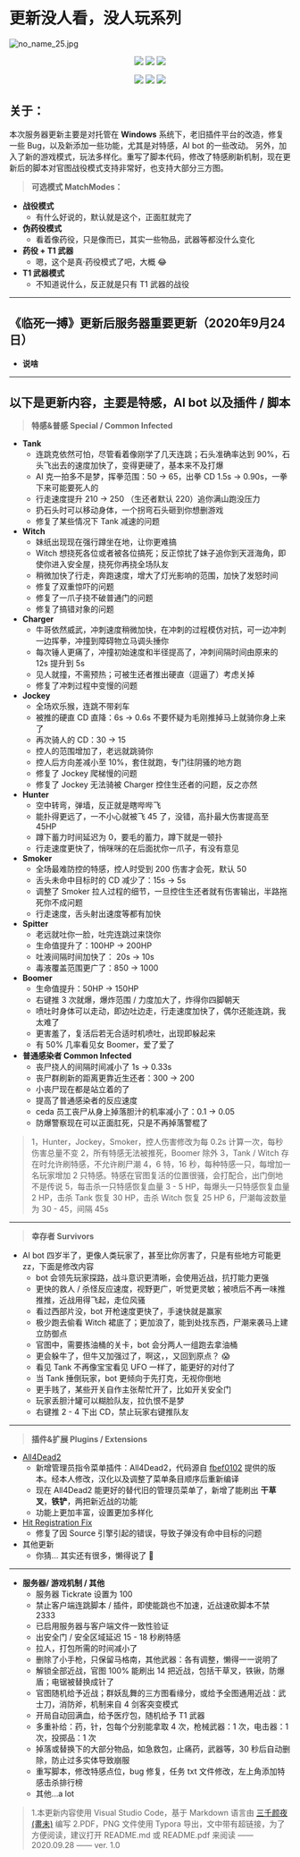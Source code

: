 # **更新没人看，没人玩系列**
![no_name_25.jpg](https://i.loli.net/2020/10/09/vI2XcxApdLlCSZq.jpg)
<p align="center">
<img src="https://img.shields.io/badge/Linux%2FmacOS-error-lightgrey"/>  <img src="https://img.shields.io/badge/Windows-passing-brightgreen"/>  <img src="https://img.shields.io/badge/Version-%20v1.0-blue"/>
<p align="center">
<img src="https://img.shields.io/badge/ %E4%B8%89%E6%96%B9%E5%9B%BE-%E7%9C%9F%E5%A5%BD%E7%8E%A9-green?logo=appveyor&style=for-the-badge"/>  <img src="https://img.shields.io/badge/%E5%B0%B8%E6%BD%AE-%E9%80%92%E8%8D%AF-orange?logo=appveyor&style=for-the-badge"/>  <img src="https://img.shields.io/badge/%E7%8E%A9%E6%B1%82%E7%94%9F-%E4%B8%8D%E5%AD%98%E5%9C%A8%E7%9A%84-blueviolet?logo=appveyor&style=for-the-badge"/>

## **关于：**
本次服务器更新主要是对托管在 **Windows** 系统下，老旧插件平台的改造，修复一些 Bug，以及新添加一些功能，尤其是对特感，AI bot 的一些改动。
另外，加入了新的游戏模式，玩法多样化。重写了脚本代码，修改了特感刷新机制，现在更新后的脚本对官图战役模式支持非常好，也支持大部分三方图。
> **可选模式 MatchModes：**
* **战役模式**
  * 有什么好说的，默认就是这个，正面肛就完了
* **伪药役模式**
  * 看着像药役，只是像而已，其实一些物品，武器等都没什么变化
* **药役 + T1 武器**
  * 嗯，这个是真·药役模式了吧，大概 😂
* **T1 武器模式**
  * 不知道说什么，反正就是只有 T1 武器的战役
---
## **《临死一搏》更新后服务器重要更新（2020年9月24日）**
* **说啥**
---
## **以下是更新内容，主要是特感，AI bot 以及插件 / 脚本**

> **特感&普感 Special / Common Infected**
>
* **Tank**
   * 连跳克依然可怕，尽管看着像刚学了几天连跳；石头准确率达到 90%，石头飞出去的速度加快了，变得更硬了，基本来不及打爆
   * AI 克一拍多不是梦，挥拳范围：50 → 65，出拳 CD 1.5s → 0.90s，一拳下来可能要死人的
   * 行走速度提升 210 → 250 （生还者默认 220）追你满山跑没压力
   * 扔石头时可以移动身体，一个拐弯石头砸到你想删游戏
   * 修复了某些情况下 Tank 减速的问题
* **Witch**
   * 妹纸出现现在强行蹲坐在地，让你更难搞
   * Witch 想挠死各位或者被各位搞死；反正惊扰了妹子追你到天涯海角，即使你进入安全屋，挠死你再挠全场队友
   * 稍微加快了行走，奔跑速度，增大了灯光影响的范围，加快了发怒时间
   * 修复了双重惊吓的问题
   * 修复了一爪子挠不破普通门的问题
   * 修复了搞错对象的问题
* **Charger**
   * 牛哥依然威武，冲刺速度稍微加快，在冲刺的过程模仿对抗，可一边冲刺一边挥拳，冲撞到障碍物立马调头捶你
   * 每次锤人更痛了，冲撞初始速度和半径提高了，冲刺间隔时间由原来的 12s 提升到 5s
   * 见人就撞，不需预热；可被生还者推出硬直（逗逼了）考虑关掉
   * 修复了冲刺过程中变慢的问题
* **Jockey**
   * 全场欢乐猴，连跳不带刹车
   * 被推的硬直 CD 直降：6s → 0.6s 不要怀疑为毛刚推掉马上就骑你身上来了
   * 再次骑人的 CD：30 → 15
   * 控人的范围增加了，老远就跳骑你
   * 控人后方向差减小至 10%，套住就跑，专门往阴骚的地方跑
   * 修复了 Jockey 爬梯慢的问题
   * 修复了 Jockey 无法骑被 Charger 控住生还者的问题，反之亦然
* **Hunter**
  * 空中转弯，弹墙，反正就是瞎哔哔飞
  * 能扑得更远了，一不小心就被飞 45 了，没错，高扑最大伤害提高至 45HP
  * 蹲下蓄力时间延迟为 0，要毛的蓄力，蹲下就是一顿扑
  * 行走速度更快了，悄咪咪的在后面扰你一爪子，有没有意见
* **Smoker**
  * 全场最难防控的特感，控人时受到 200 伤害才会死，默认 50
  * 舌头未命中目标时的 CD 减少了：15s → 5s
  * 调整了 Smoker 拉人过程的细节，一旦控住生还者就有伤害输出，半路拖死你不成问题
  * 行走速度，舌头射出速度等都有加快
* **Spitter**
  * 老远就吐你一脸，吐完连跳过来饶你
  * 生命值提升了：100HP → 200HP
  * 吐液间隔时间加快了： 20s → 10s
  * 毒液覆盖范围更广了：850 → 1000
* **Boomer**
  * 生命值提升：50HP → 150HP
  * 右键推 3 次就爆，爆炸范围 / 力度加大了，炸得你四脚朝天
  * 喷吐时身体可以走动，即边吐边走，行走速度加快了，偶尔还能连跳，我太难了
  * 更害羞了，复活后若无合适时机喷吐，出现即躲起来
  * 有 50% 几率看见女 Boomer，爱了爱了
* **普通感染者 Common Infected**
  * 丧尸挠人的间隔时间减小了 1s → 0.33s
  * 丧尸群刷新的距离更靠近生还者：300 → 200
  * 小丧尸现在都是站立着的了
  * 提高了普通感染者的反应速度
  * ceda 员工丧尸从身上掉落胆汁的机率减小了：0.1 → 0.05
  * 防爆警察现在可以正面肛死，只是不再掉落警棍了
>1，Hunter，Jockey，Smoker，控人伤害修改为每 0.2s 计算一次，每秒伤害总量不变
>2，所有特感无法被推死，Boomer 除外
>3，Tank / Witch 存在时允许刷特感，不允许刷尸潮
>4，6 特，16 秒，每种特感一只，每增加一名玩家增加 2 只特感。特感在官图复活的位置很骚，会打配合，出门倒地不是传说
>5，每击杀一只特感恢复血量 3 - 5 HP，每爆头一只特感恢复血量 2 HP，击杀 Tank 恢复 30 HP，击杀 Witch 恢复 25 HP
>6，尸潮每波数量为 30 - 45，间隔 45s
---
> **幸存者 Survivors**
  * AI bot 四岁半了，更像人类玩家了，甚至比你厉害了，只是有些地方可能更 zz，下面是修改内容
    * bot 会领先玩家探路，战斗意识更清晰，会使用近战，抗打能力更强
    * 更快的救人 / 杀怪反应速度，视野更广，听觉更灵敏；被喷后不再一味推推推，近战用得飞起，走位风骚
    * 看过西部片没，bot 开枪速度更快了，手速快就是赢家
    * 极少跑去偷看 Witch 裙底了；更加浪了，能到处找东西，尸潮来袭马上建立防御点
    * 官图中，需要拣油桶的关卡，bot 会分两人一组跑去拿油桶
    * 更会躲牛了，但牛又加强过了，啊这，，又回到原点？ 😱
    * 看见 Tank 不再像宝宝看见 UFO 一样了，能更好的对付了
    * 当 Tank 捶倒玩家，bot 更倾向于先打克，无视你倒地
    * 更手贱了，某些开关自作主张帮忙开了，比如开关安全门
    * 玩家丢胆汁罐可以糊脸队友，拉仇恨不是梦
    * 右键推 2 - 4 下出 CD，禁止玩家右键推队友
---
> **插件&扩展 Plugins / Extensions**
 * [All4Dead2](https://forums.alliedmods.net/showthread.php?t=84609)
   * 新增管理员指令菜单插件：All4Dead2，代码源自 [fbef0102](https://github.com/fbef0102/L4D2-Plugins/tree/master/all4dead2) 提供的版本。经本人修改，汉化以及调整了菜单条目顺序后重新编译
   * 现在 All4Dead2 能更好的替代旧的管理员菜单了，新增了能刷出 **干草叉**，**铁铲**，两把新近战的功能
   * 功能上更加丰富，设置更加多样化
* [Hit Registration Fix](https://forums.alliedmods.net/showthread.php?t=315405)
  * 修复了因 Source 引擎引起的错误，导致子弹没有命中目标的问题
* 其他更新
  * 你猜... 其实还有很多，懒得说了 🤡
---
* **服务器/ 游戏机制 / 其他**
  * 服务器 Tickrate 设置为 100
  * 禁止客户端连跳脚本 / 插件，即使能跳也不加速，近战速砍脚本不禁 2333
  * 已启用服务器与客户端文件一致性验证
  * 出安全门 / 安全区域延迟 15 - 18 秒刷特感
  * 拉人，打包所需的时间减小了
  * 删除了小手枪，只保留马格南，其他武器：各有调整，懒得一一说明了
  * 解锁全部近战，官图 100% 能刷出 14 把近战，包括干草叉，铁锹，防爆盾；电锯被替换成针了
  * 官图随机给予近战；群妖乱舞的三方图看缘分，或给予全图通用近战：武士刀，消防斧，机制来自 4 剑客突变模式
  * 开局自动回满血，给予医疗包，随机给予 T1 武器
  * 多重补给：药，针，包每个分别能拿取 4 次，枪械武器：1 次，电击器：1 次，投掷品：1 次
  * 掉落或替换下的大部分物品，如急救包，止痛药，武器等，30 秒后自动删除，防止过多实体导致崩服
  * 重写脚本，修改特感点位，bug 修复，任务 txt 文件修改，左上角添加特感击杀排行榜
  * 其他...a lot
> 1.本更新内容使用 Visual Studio Code，基于 Markdown 语言由 [三千颜夜(畫未)](https://steamcommunity.com/profiles/76561198149176045) 编写
> 2.PDF，PNG 文件使用 Typora 导出，文中带有超链接，为了方便阅读，建议打开 README.md 或 README.pdf 来阅读
> —— 2020.09.28 —— ver. 1.0
